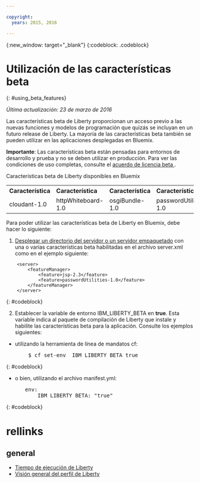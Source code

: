```yaml
---

copyright:
  years: 2015, 2016

---
```


{:new_window: target="_blank"}
{:codeblock: .codeblock}

# Utilización de las características beta
{: #using_beta_features}

*Última actualización: 23 de marzo de 2016*

Las características beta de Liberty proporcionan un acceso previo a las nuevas funciones y modelos de programación que quizás se incluyan en un futuro release de Liberty. La mayoría de las características beta también se pueden utilizar en las aplicaciones desplegadas en Bluemix.

**Importante**: Las características beta están pensadas para entornos de desarrollo y prueba y no se deben utilizar en producción. Para ver las condiciones de uso completas, consulte el [ acuerdo de licencia beta ](http://public.dhe.ibm.com/ibmdl/export/pub/software/websphere/wasdev/downloads/wlp/beta/lafiles/en.html).

Características beta de Liberty disponibles en Bluemix
<table>
<tr>
<th align="left">Característica</th>
<th align="left">Característica</th>
<th align="left">Característica</th>
<th align="left">Característica</th>
</tr>

<tr>
<td>cloudant-1.0</td>
<td>httpWhiteboard-1.0</td>
<td>osgiBundle-1.0</td>
<td>passwordUtilities-1.0</td>
</tr>
</table>

Para poder utilizar las características beta de Liberty en Bluemix, debe hacer lo siguiente:

1. [Desplegar un directorio del servidor o un servidor empaquetado](optionsForPushing.html) con una o varias características beta habilitadas en el archivo server.xml como en el ejemplo siguiente:
```
    <server>
        <featureManager>
            <feature>jsp-2.3</feature>
            <feature>passwordUtilities-1.0</feature>
        </featureManager>
    </server>
```
{: #codeblock}

2.  Establecer la variable de entorno IBM_LIBERTY_BETA en **true**. Esta variable indica al paquete de compilación de Liberty que instale y habilite las características beta para la aplicación. Consulte los ejemplos siguientes:
  * utilizando la herramienta de línea de mandatos cf:
<pre>
       $ cf set-env <nombre_aplicación> IBM_LIBERTY_BETA true
</pre>
{: #codeblock}

  * o bien, utilizando el archivo manifest.yml:
<pre>
      env:
          IBM_LIBERTY_BETA: "true"
</pre>
{: #codeblock}

# rellinks
## general
* [Tiempo de ejecución de Liberty](index.html)
* [Visión general del perfil de Liberty](http://www-01.ibm.com/support/knowledgecenter/SSAW57_8.5.5/com.ibm.websphere.wlp.nd.doc/ae/cwlp_about.html)
